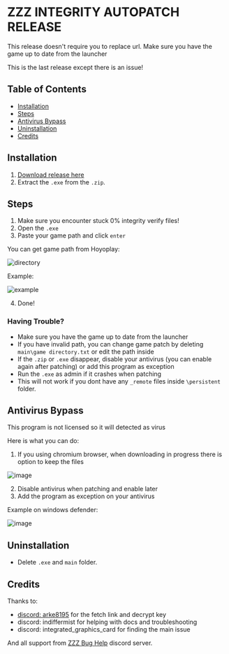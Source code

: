 # ZZZ INTEGRITY AUTOPATCH RELEASE
This release doesn't require you to replace url. Make sure you have the game up to date from the launcher

This is the last release except there is an issue!

## Table of Contents
- [Installation](#installation)
- [Steps](#steps)
- [Antivirus Bypass](#antivirus-bypass)
- [Uninstallation](#uninstallation)
- [Credits](#credits)

## Installation
1. [Download release here](https://github.com/Texas124/ZZZ-Integrity-Autopatch-Release/raw/main/ZZZ%20Integrity%20Auto%20Patcher.zip)
2. Extract the `.exe` from the `.zip`.

## Steps
1. Make sure you encounter stuck 0% integrity verify files!
2. Open the `.exe`
3. Paste your game path and click `enter`

You can get game path from Hoyoplay:

![directory](https://github.com/user-attachments/assets/0f53c938-1b54-4729-92e9-52063a9ed904)

Example:

![example](https://github.com/user-attachments/assets/634b54d1-0d07-4882-a5c9-e3201c7fc63f)

4. Done!

### Having Trouble?
- Make sure you have the game up to date from the launcher
- If you have invalid path, you can change game patch by deleting `main\game directory.txt` or edit the path inside
- If the `.zip` or `.exe` disappear, disable your antivirus (you can enable again after patching) or add this program as exception
- Run the `.exe` as admin if it crashes when patching
- This will not work if you dont have any `_remote` files inside `\persistent` folder.

## Antivirus Bypass
This program is not licensed so it will detected as virus

Here is what you can do:
1. If you using chromium browser, when downloading in progress there is option to keep the files

![image](https://github.com/user-attachments/assets/8abda306-2dc5-4fe5-a56c-e18e421a78aa)

2. Disable antivirus when patching and enable later
3. Add the program as exception on your antivirus

Example on windows defender:

![image](https://github.com/user-attachments/assets/34bcddb6-9639-4f53-bd78-7745b7d74e11)

## Uninstallation
- Delete `.exe` and `main` folder.

## Credits
Thanks to: 
- [discord: arke8195](https://github.com/yeonjunq/IWALY_ZZZ) for the fetch link and decrypt key 
- discord: indiffermist for helping with docs and troubleshooting
- discord: integrated_graphics_card for finding the main issue

And all support from [ZZZ Bug Help](https://discord.gg/9QEuAZNhfX) discord server.
